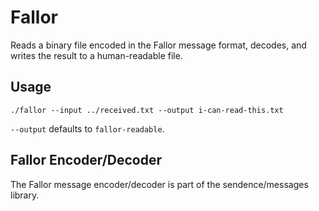 # Fallor

Reads a binary file encoded in the Fallor message format, decodes, and writes the result to a human-readable file.

## Usage

`./fallor --input ../received.txt --output i-can-read-this.txt`

`--output` defaults to `fallor-readable`.

## Fallor Encoder/Decoder

The Fallor message encoder/decoder is part of the sendence/messages library.
